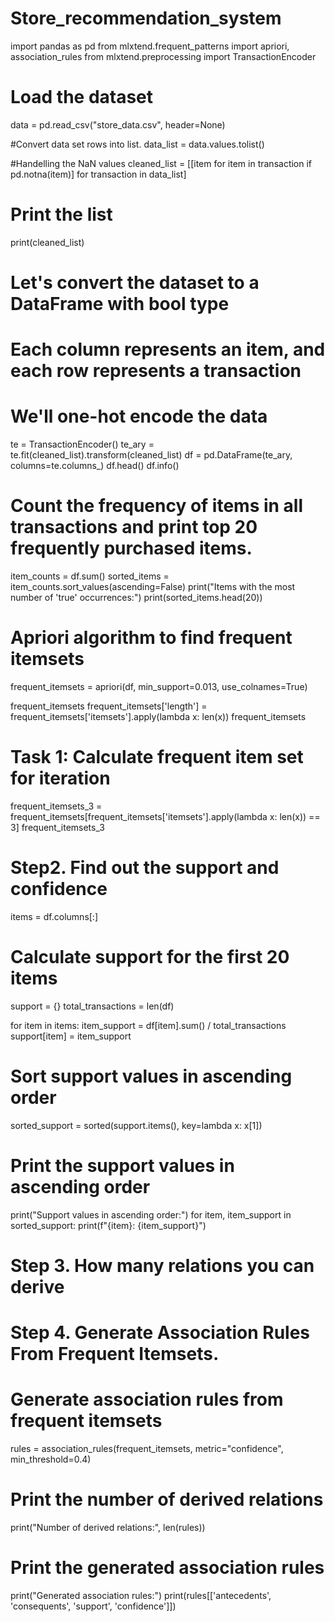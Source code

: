 # Store_recommendation_system

import pandas as pd
from mlxtend.frequent_patterns import apriori, association_rules
from mlxtend.preprocessing import TransactionEncoder

# Load the dataset
data = pd.read_csv("store_data.csv", header=None)

#Convert data set rows into list. 
data_list = data.values.tolist()

#Handelling the NaN values
cleaned_list = [[item for item in transaction if pd.notna(item)] for transaction in data_list]

# Print the list
print(cleaned_list)
# Let's convert the dataset to a DataFrame with bool type
# Each column represents an item, and each row represents a transaction
# We'll one-hot encode the data
te = TransactionEncoder()
te_ary = te.fit(cleaned_list).transform(cleaned_list)
df = pd.DataFrame(te_ary, columns=te.columns_)
df.head()
df.info()
# Count the frequency of items in all transactions and print top 20 frequently purchased items.

item_counts = df.sum()
sorted_items = item_counts.sort_values(ascending=False)
print("Items with the most number of 'true' occurrences:")
print(sorted_items.head(20))

# Apriori algorithm to find frequent itemsets
frequent_itemsets = apriori(df, min_support=0.013, use_colnames=True)

frequent_itemsets
frequent_itemsets['length'] = frequent_itemsets['itemsets'].apply(lambda x: len(x))
frequent_itemsets
# Task 1: Calculate frequent item set for iteration
frequent_itemsets_3 = frequent_itemsets[frequent_itemsets['itemsets'].apply(lambda x: len(x)) == 3]
frequent_itemsets_3
# Step2. Find out the support and confidence

items = df.columns[:]

# Calculate support for the first 20 items
support = {}
total_transactions = len(df)

for item in items:
    item_support = df[item].sum() / total_transactions
    support[item] = item_support

# Sort support values in ascending order
sorted_support = sorted(support.items(), key=lambda x: x[1])

# Print the support values in ascending order
print("Support values in ascending order:")
for item, item_support in sorted_support:
    print(f"{item}: {item_support}")
# Step 3. How many relations you can derive
# Step 4. Generate Association Rules From Frequent Itemsets.

# Generate association rules from frequent itemsets
rules = association_rules(frequent_itemsets, metric="confidence", min_threshold=0.4)

# Print the number of derived relations
print("Number of derived relations:", len(rules))

# Print the generated association rules
print("Generated association rules:")
print(rules[['antecedents', 'consequents', 'support', 'confidence']])

